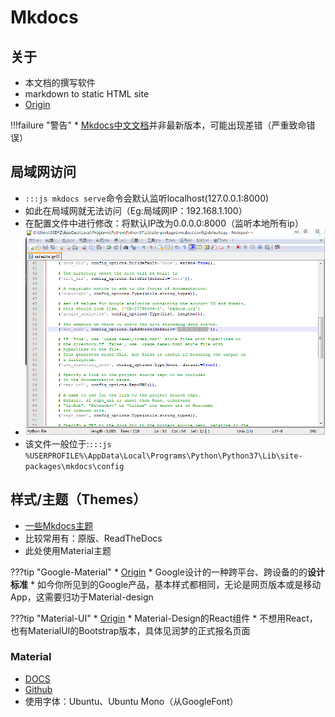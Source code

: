 # Mkdocs
## 关于
* 本文档的撰写软件
* markdown to static HTML site
* [Origin](https://www.mkdocs.org/)

!!!failure "警告"
    * [Mkdocs中文文档](https://markdown-docs-zh.readthedocs.io/zh_CN/latest/)并非最新版本，可能出现差错（严重致命错误）

## 局域网访问
* `:::js mkdocs serve`命令会默认监听localhost(127.0.0.1:8000)
* 如此在局域网就无法访问（Eg:局域网IP：192.168.1.100）
* 在配置文件中进行修改：将默认IP改为0.0.0.0:8000（监听本地所有ip）
* ![MkdocsPort](../img/about/mkdocs_port.png)
* 该文件一般位于:`:::js %USERPROFILE%\AppData\Local\Programs\Python\Python37\Lib\site-packages\mkdocs\config`

## 样式/主题（Themes）
* [一些Mkdocs主题](https://github.com/mkdocs/mkdocs/wiki/MkDocs-Themes)
* 比较常用有：原版、ReadTheDocs
* 此处使用Material主题

???tip "Google-Material"
    * [Origin](https://www.material.io/)
    * Google设计的一种跨平台、跨设备的的**设计标准**
    * 如今你所见到的Google产品，基本样式都相同，无论是网页版本或是移动App，这需要归功于Material-design

???tip "Material-UI"
    * [Origin](https://material-ui.com/)
    * Material-Design的React组件
    * 不想用React，也有MaterialUI的Bootstrap版本，具体见润梦的正式报名页面

### Material
* [DOCS](http://squidfunk.github.io/mkdocs-material/)
* [Github](https://github.com/squidfunk/mkdocs-material)
* 使用字体：Ubuntu、Ubuntu Mono（从GoogleFont）




